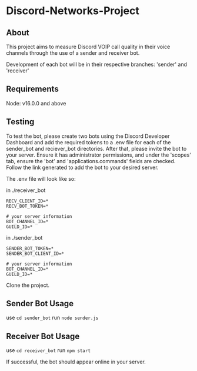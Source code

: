 # Discord-Networks-Project

## About
This project aims to measure Discord VOIP call quality in their voice channels through the use of a sender and receiver bot.

Development of each bot will be in their respective branches: 'sender' and 'receiver'

## Requirements
Node: v16.0.0 and above

## Testing
To test the bot, please create two bots using the Discord Developer Dashboard and add the required tokens to a .env file for each of the sender_bot and reciever_bot directories. After that, please invite the bot to your server. Ensure it has administrator permissions, and under the 'scopes' tab, ensure the 'bot' and 'applications.commands' fields are checked. Follow the link generated to add the bot to your desired server.

The .env file will look like so:

in ./receiver_bot
```
RECV_CLIENT_ID=*
RECV_BOT_TOKEN=*

# your server information
BOT_CHANNEL_ID=*
GUILD_ID=*

```

in ./sender_bot
```
SENDER_BOT_TOKEN=*
SENDER_BOT_CLIENT_ID=*

# your server information
BOT_CHANNEL_ID=*
GUILD_ID=*
```

Clone the project.

## Sender Bot Usage

use `cd sender_bot`
run `node sender.js`

## Receiver Bot Usage

use `cd receiver_bot`
run `npm start`

If successful, the bot should appear online in your server.